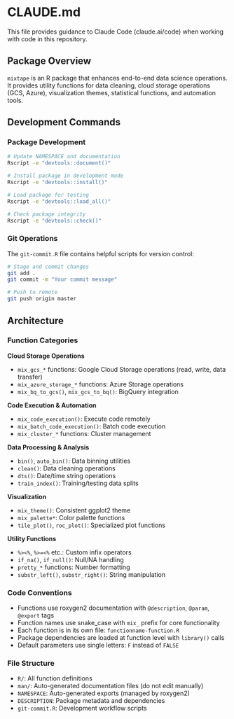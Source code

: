 # CLAUDE.md

This file provides guidance to Claude Code (claude.ai/code) when working with code in this repository.

## Package Overview

`mixtape` is an R package that enhances end-to-end data science operations. It provides utility functions for data cleaning, cloud storage operations (GCS, Azure), visualization themes, statistical functions, and automation tools.

## Development Commands

### Package Development
```bash
# Update NAMESPACE and documentation
Rscript -e "devtools::document()"

# Install package in development mode  
Rscript -e "devtools::install()"

# Load package for testing
Rscript -e "devtools::load_all()"

# Check package integrity
Rscript -e "devtools::check()"
```

### Git Operations
The `git-commit.R` file contains helpful scripts for version control:
```bash
# Stage and commit changes
git add .
git commit -m "Your commit message"

# Push to remote
git push origin master
```

## Architecture

### Function Categories

**Cloud Storage Operations**
- `mix_gcs_*` functions: Google Cloud Storage operations (read, write, data transfer)
- `mix_azure_storage_*` functions: Azure Storage operations 
- `mix_bq_to_gcs()`, `mix_gcs_to_bq()`: BigQuery integration

**Code Execution & Automation**
- `mix_code_execution()`: Execute code remotely
- `mix_batch_code_execution()`: Batch code execution
- `mix_cluster_*` functions: Cluster management

**Data Processing & Analysis**
- `bin()`, `auto_bin()`: Data binning utilities
- `clean()`: Data cleaning operations
- `dts()`: Date/time string operations
- `train_index()`: Training/testing data splits

**Visualization**
- `mix_theme()`: Consistent ggplot2 theme
- `mix_palette*`: Color palette functions
- `tile_plot()`, `roc_plot()`: Specialized plot functions

**Utility Functions**  
- `%><%`, `%>=<%` etc.: Custom infix operators
- `if_na()`, `if_null()`: Null/NA handling
- `pretty_*` functions: Number formatting
- `substr_left()`, `substr_right()`: String manipulation

### Code Conventions

- Functions use roxygen2 documentation with `@description`, `@param`, `@export` tags
- Function names use snake_case with `mix_` prefix for core functionality
- Each function is in its own file: `functionname-function.R`
- Package dependencies are loaded at function level with `library()` calls
- Default parameters use single letters: `F` instead of `FALSE`

### File Structure

- `R/`: All function definitions
- `man/`: Auto-generated documentation files (do not edit manually)
- `NAMESPACE`: Auto-generated exports (managed by roxygen2)
- `DESCRIPTION`: Package metadata and dependencies
- `git-commit.R`: Development workflow scripts